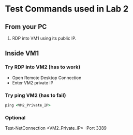 # Test Commands used in Lab 2

## From your PC
1. RDP into VM1 using its public IP.

## Inside VM1
### Try RDP into VM2 (has to work)
- Open Remote Desktop Connection
- Enter VM2 private IP

### Try ping VM2 (has to fail)
```cmd
ping <VM2_Private_IP>
```

### Optional
Test-NetConnection <VM2_Private_IP> -Port 3389
```
